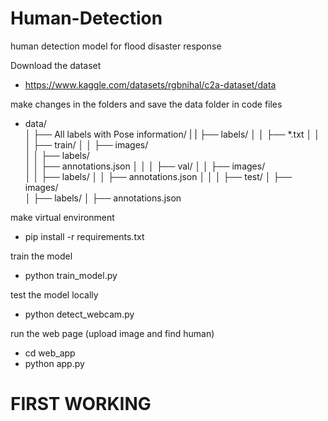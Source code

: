 # Human-Detection
human detection model for flood disaster response

Download the dataset 
 - https://www.kaggle.com/datasets/rgbnihal/c2a-dataset/data

make changes in the folders and save the data folder in code files
 -  data/                           
    │   ├── All labels with Pose information/
    |   |   ├── labels/
    │   │   ├── *.txt 
    │   │
    │   ├── train/
    │   │   ├── images/  
    │   │   ├── labels/   
    │   │   ├── annotations.json 
    │   │
    │   ├── val/
    │   │   ├── images/      
    │   │   ├── labels/
    │   │   ├── annotations.json
    │   │
    │   ├── test/
    │       ├── images/       
    │       ├── labels/
    │       ├── annotations.json

make virtual environment
 - pip install -r requirements.txt

train the model
 - python train_model.py

test the model locally
 - python detect_webcam.py

run the web page (upload image and find human)
 - cd web_app
 - python app.py

# FIRST WORKING